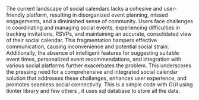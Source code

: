 The current landscape of social calendars lacks a cohesive and user-friendly platform, resulting in disorganized event planning, missed engagements, and a diminished sense of community. Users face challenges in coordinating and managing social events, experiencing difficulties in tracking invitations, RSVPs, and maintaining an accurate, consolidated view of their social calendar. This fragmentation hampers effective communication, causing inconvenience and potential social strain. Additionally, the absence of intelligent features for suggesting suitable event times, personalized event recommendations, and integration with various social platforms further exacerbates the problem. This underscores the pressing need for a comprehensive and integrated social calendar solution that addresses these challenges, enhances user experience, and promotes seamless social connectivity.
This is a simple code with GUI using tkinter library and few others , it uses sql database to store all the data.
<!---
himeshsahoo/himeshsahoo is a ✨ special ✨ repository because its `README.md` (this file) appears on your GitHub profile.
You can click the Preview link to take a look at your changes.
--->
